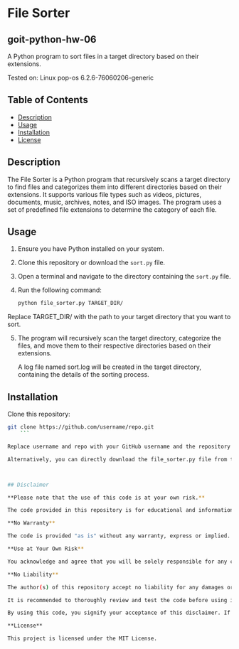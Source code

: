 # File Sorter
## goit-python-hw-06

A Python program to sort files in a target directory based on their extensions.

Tested on: Linux pop-os 6.2.6-76060206-generic

## Table of Contents

- [Description](#description)
- [Usage](#usage)
- [Installation](#installation)
- [License](#license)

## Description

The File Sorter is a Python program that recursively scans a target directory to find files and categorizes them into different directories based on their extensions. It supports various file types such as videos, pictures, documents, music, archives, notes, and ISO images. The program uses a set of predefined file extensions to determine the category of each file.

## Usage

1. Ensure you have Python installed on your system.
2. Clone this repository or download the `sort.py` file.
3. Open a terminal and navigate to the directory containing the `sort.py` file.
4. Run the following command:

   ```bash
   python file_sorter.py TARGET_DIR/
   ```

Replace TARGET_DIR/ with the path to your target directory that you want to sort.

5. The program will recursively scan the target directory, categorize the files, and move them to their respective directories based on their extensions.

    A log file named sort.log will be created in the target directory, containing the details of the sorting process.

## Installation

Clone this repository:

```bash
git clone https://github.com/username/repo.git
    ```

Replace username and repo with your GitHub username and the repository name, respectively.

Alternatively, you can directly download the file_sorter.py file from the repository.



## Disclaimer

**Please note that the use of this code is at your own risk.**

The code provided in this repository is for educational and informational purposes only. It is not intended to be a production-ready or fully tested solution. While efforts have been made to ensure the accuracy and reliability of the code, there is no guarantee that it is error-free or suitable for your specific needs.

**No Warranty**

The code is provided "as is" without any warranty, express or implied. This includes but is not limited to warranties of merchantability, fitness for a particular purpose, and non-infringement. The author(s) and/or contributors of this repository disclaim any warranty and accept no liability for damages or losses arising from the use or misuse of the code.

**Use at Your Own Risk**

You acknowledge and agree that you will be solely responsible for any consequences that arise from using the code. The author(s) and/or contributors of this repository shall not be held liable for any direct, indirect, incidental, special, or consequential damages or losses resulting from the use of the code.

**No Liability**

The author(s) of this repository accept no liability for any damages or losses, whether direct, indirect, incidental, special, or consequential, arising from the use or misuse of the code. This includes but is not limited to damages or losses caused by errors, inaccuracies, omissions, or any other defects in the code.

It is recommended to thoroughly review and test the code before using it in any production environment. You should adapt and modify the code according to your own requirements and follow best practices to ensure security and reliability.

By using this code, you signify your acceptance of this disclaimer. If you do not agree with these terms, you should refrain from using the code.

**License**

This project is licensed under the MIT License.

